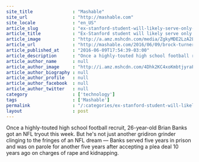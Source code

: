 ```yaml
---
site_title               : "Mashable"
site_url                 : "http://mashable.com"
site_locale              : "en_US"
article_slug             : "ex-stanford-student-will-likely-serve-only-half-of-sexual-assault-sentence"
article_title            : "Ex-Stanford student will likely serve only half of sexual assault sentence"
article_image            : "http://a.amz.mshcdn.com/media/ZgkyMDE2LzA2LzA5Lzk3LzUzYTc0YjVjMDRkZTRiMzVhMWQyMmU5N2M2YmNmYjUxLmJkMDFlLmpwZwpwCXRodW1iCTEyMDB4NjMwCmUJanBn/1f159093/3fd/53a74b5c04de4b35a1d22e97c6bcfb51.jpg"
article_url              : "http://mashable.com/2016/06/09/brock-turner-stanford-student-serving-half-sentence/"
article_published_at     : "2016-06-09T17:54:39-03:00"
article_description      : "Once a highly-touted high school football recruit, 26-year-old Brian Banks got an NFL tryout this week. But he's not just another gridiron grinder clinging to the fringes of an NFL dream — Banks served five years in prison and was on parole for another five years after accepting a plea deal 10 years ago on charges of rape and kidnapping."
article_author_name      : null
article_author_image     : "http://i.amz.mshcdn.com/4Dhk2KC4xoKmbtjyraFwzkV9E6M=/90x90/2016%2F09%2F16%2F9c%2Fhttpsd2mhye01h4nj2n.cloudfront.netmediaZgkyMDE1LzAz.ce8ca.jpg"
article_author_biography : null
article_author_profile   : null
article_author_facebook  : null
article_author_twitter   : null
category                 : ['technology']
tags                     : ['Mashable']
permalink                : "/:categories/ex-stanford-student-will-likely-serve-only-half-of-sexual-assault-sentence/"
layout                   : post
---
```


Once a highly-touted high school football recruit, 26-year-old Brian Banks got an NFL tryout this week. But he's not just another gridiron grinder clinging to the fringes of an NFL dream — Banks served five years in prison and was on parole for another five years after accepting a plea deal 10 years ago on charges of rape and kidnapping.

